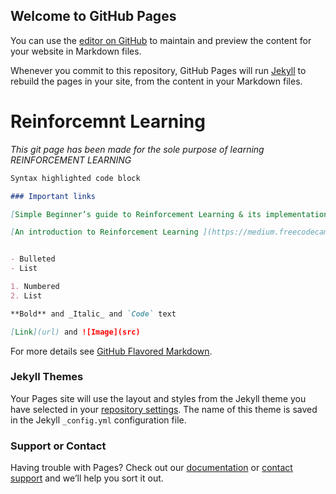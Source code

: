 ## Welcome to GitHub Pages

You can use the [editor on GitHub](https://github.com/abhishekverma0207/Reinforcement_learning/edit/master/index.md) to maintain and preview the content for your website in Markdown files.

Whenever you commit to this repository, GitHub Pages will run [Jekyll](https://jekyllrb.com/) to rebuild the pages in your site, from the content in your Markdown files.

# Reinforcemnt Learning

_This git page has been made for the sole purpose of learning REINFORCEMENT LEARNING_

```markdown
Syntax highlighted code block

### Important links 

[Simple Beginner’s guide to Reinforcement Learning & its implementation](https://www.analyticsvidhya.com/blog/2017/01/introduction-to-reinforcement-learning-implementation/).

[An introduction to Reinforcement Learning ](https://medium.freecodecamp.org/an-introduction-to-reinforcement-learning-4339519de419).


- Bulleted
- List

1. Numbered
2. List

**Bold** and _Italic_ and `Code` text

[Link](url) and ![Image](src)
```

For more details see [GitHub Flavored Markdown](https://guides.github.com/features/mastering-markdown/).

### Jekyll Themes

Your Pages site will use the layout and styles from the Jekyll theme you have selected in your [repository settings](https://github.com/abhishekverma0207/Reinforcement_learning/settings). The name of this theme is saved in the Jekyll `_config.yml` configuration file.

### Support or Contact

Having trouble with Pages? Check out our [documentation](https://help.github.com/categories/github-pages-basics/) or [contact support](https://github.com/contact) and we’ll help you sort it out.
